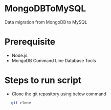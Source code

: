 # MongoDBToMySQL

Data migration from MongoDB to MySQL

# Prerequisite

- Node.js
- MongoDB Command Line Database Tools

# Steps to run script

- Clone the git repository using below command

```sh
   git clone
```
